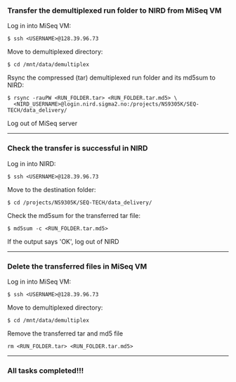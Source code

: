### Transfer the demultiplexed run folder to NIRD from MiSeq VM
Log in into MiSeq VM:
```
$ ssh <USERNAME>@128.39.96.73
```
Move to demultiplexed directory:
```
$ cd /mnt/data/demultiplex
```
Rsync the compressed (tar) demultiplexed run folder and its md5sum to NIRD:
```
$ rsync -rauPW <RUN_FOLDER.tar> <RUN_FOLDER.tar.md5> \
  <NIRD_USERNAME>@login.nird.sigma2.no:/projects/NS9305K/SEQ-TECH/data_delivery/
```
Log out of MiSeq server  

------
### Check the transfer is successful in NIRD
Log in into NIRD:
```
$ ssh <USERNAME>@128.39.96.73
```
Move to the destination folder:
```
$ cd /projects/NS9305K/SEQ-TECH/data_delivery/
```
Check the md5sum for the transferred tar file:
```
$ md5sum -c <RUN_FOLDER.tar.md5>
```
If the output says 'OK', log out of NIRD

------
### Delete the transferred files in MiSeq VM
Log in into MiSeq VM:
```
$ ssh <USERNAME>@128.39.96.73
```
Move to demultiplexed directory:
```
$ cd /mnt/data/demultiplex
```
Remove the transferred tar and md5 file
```
rm <RUN_FOLDER.tar> <RUN_FOLDER.tar.md5>
```

-----
### All tasks completed!!!

<!--- Not implemented yet

Change the persmission on the files:
```
$ chmod 444 <RUN_FOLDER.tar> <RUN_FOLDER.tar.md5>
```
Find the user's NIRD username
```
$ finger
```
Change the ownership of the files to the user
```
$ chown 
```
DATA NEED NOT BE DELETED  
--->
